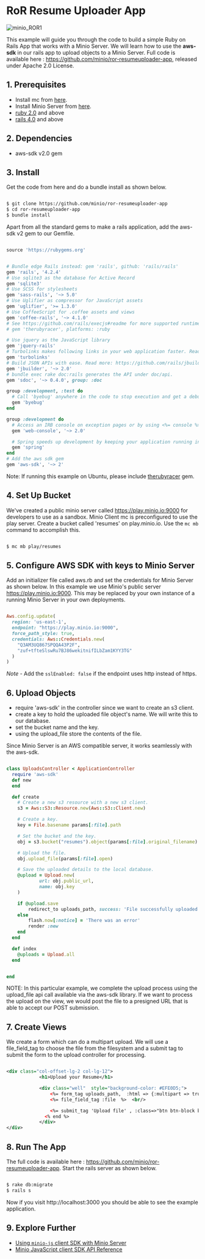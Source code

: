 # RoR Resume Uploader App

![minio_ROR1](https://github.com/minio/ror-resumeuploader-app/blob/master/docs/screenshots/minio-RoR1.jpg?raw=true)

This example will guide you through the code to build a simple Ruby on Rails App that works with a Minio Server. We will learn how to use the **aws-sdk** in our rails app to upload objects to a Minio Server. Full code is available here : https://github.com/minio/ror-resumeuploader-app, released under Apache 2.0 License.

## 1. Prerequisites

* Install mc  from [here](https://docs.minio.io/docs/minio-client-quick-start-guide).
* Install Minio Server from [here](https://docs.minio.io/docs/minio ).
* [ruby 2.0](https://www.ruby-lang.org/en/documentation/installation/#package-management-systems) and above
* [rails 4.0](http://guides.rubyonrails.org/v4.0/)  and above


## 2. Dependencies

* aws-sdk v2.0 gem

## 3. Install

Get the code from here and do a bundle install as shown below.

```sh

$ git clone https://github.com/minio/ror-resumeuploader-app
$ cd ror-resumeuploader-app
$ bundle install

```

Apart from all the standard gems to make a rails application, add the aws-sdk v2 gem to our Gemfile.

```ruby

source 'https://rubygems.org'


# Bundle edge Rails instead: gem 'rails', github: 'rails/rails'
gem 'rails', '4.2.4'
# Use sqlite3 as the database for Active Record
gem 'sqlite3'
# Use SCSS for stylesheets
gem 'sass-rails', '~> 5.0'
# Use Uglifier as compressor for JavaScript assets
gem 'uglifier', '>= 1.3.0'
# Use CoffeeScript for .coffee assets and views
gem 'coffee-rails', '~> 4.1.0'
# See https://github.com/rails/execjs#readme for more supported runtimes
# gem 'therubyracer', platforms: :ruby

# Use jquery as the JavaScript library
gem 'jquery-rails'
# Turbolinks makes following links in your web application faster. Read more: https://github.com/rails/turbolinks
gem 'turbolinks'
# Build JSON APIs with ease. Read more: https://github.com/rails/jbuilder
gem 'jbuilder', '~> 2.0'
# bundle exec rake doc:rails generates the API under doc/api.
gem 'sdoc', '~> 0.4.0', group: :doc

group :development, :test do
  # Call 'byebug' anywhere in the code to stop execution and get a debugger console
  gem 'byebug'
end

group :development do
  # Access an IRB console on exception pages or by using <%= console %> in views
  gem 'web-console', '~> 2.0'

  # Spring speeds up development by keeping your application running in the background. Read more: https://github.com/rails/spring
  gem 'spring'
end
# Add the aws sdk gem
gem 'aws-sdk', '~> 2'

```

Note: If running this example on Ubuntu, please include [therubyracer](https://github.com/cowboyd/therubyracer) gem.

## 4. Set Up Bucket

We've created a public minio server called https://play.minio.io:9000 for developers to use as a sandbox. Minio Client mc is preconfigured to use the play server. Create a bucket called 'resumes' on play.minio.io. Use the `mc mb` command to accomplish this.

```sh

$ mc mb play/resumes

```

## 5. Configure AWS SDK with keys to Minio Server

Add an initializer file called aws.rb and set the credentials for Minio Server as shown below. In this example we use Minio's public server https://play.minio.io:9000. This may be replaced by your own instance of a running Minio Server in your own deployments.

```ruby

Aws.config.update(
  region: 'us-east-1',
  endpoint: "https://play.minio.io:9000",
  force_path_style: true,
  credentials: Aws::Credentials.new(
    "Q3AM3UQ867SPQQA43P2F",
    "zuf+tfteSlswRu7BJ86wekitnifILbZam1KYY3TG"
  )
)

```

*Note* - Add the `sslEnabled: false` if the endpoint uses http instead of https.

## 6. Upload Objects

* require 'aws-sdk'  in the controller since we want to create an s3 client.
* create a key to hold the uploaded file object's name. We will write this to our database.
* set the bucket name and the key.
* using the upload_file store the contents of the file.

Since Minio Server is an AWS compatible server, it works seamlessly with the aws-sdk.

```ruby

class UploadsController < ApplicationController
  require 'aws-sdk'
  def new
  end

  def create   
    # Create a new s3 resource with a new s3 client.
    s3 = Aws::S3::Resource.new(Aws::S3::Client.new)  

    # Create a key.
    key = File.basename params[:file].path

    # Set the bucket and the key.
    obj = s3.bucket("resumes").object(params[:file].original_filename)

    # Upload the file.
    obj.upload_file(params[:file].open)

    # Save the uploaded details to the local database.
    @upload = Upload.new(
            url: obj.public_url,
            name: obj.key
    )     

    if @upload.save
        redirect_to uploads_path, success: 'File successfully uploaded'
    else
        flash.now[:notice] = 'There was an error'
        render :new
    end
  end

  def index
    @uploads = Upload.all
  end


end

```

NOTE: In this particular example, we complete the upload process using the upload_file api call available via the aws-sdk library. If we want to process the upload on the view, we would post the file to a presigned URL that is able to accept our POST submission.

## 7. Create Views

We create a form which can do a multipart upload. We will use a file_field_tag to choose the file from the filesystem and a submit tag to submit the form to the upload controller for processing.

```xml

<div class="col-offset-lg-2 col-lg-12">
			<h1>Upload your Resume</h1>

			<div class="well"  style="background-color: #EFE0D5;">
				<%= form_tag uploads_path,  :html => {:multipart => true}, enctype: 'multipart/form-data' do %>
			    <%= file_field_tag :file  %>  <br/>

			    <%= submit_tag 'Upload file' , :class=>"btn btn-block btn-danger"  %>
			  <% end %>
			</div>
</div>

```

## 8. Run The App

The full code is available here : https://github.com/minio/ror-resumeuploader-app.  Start the rails server as shown below.

```sh

$ rake db:migrate
$ rails s

```
Now if you visit http://localhost:3000 you should be able to see the example application.

## 9. Explore Further

- [Using `minio-js` client SDK with Minio Server](https://docs.minio.io/docs/javascript-client-quickstart-guide)
- [Minio JavaScript client SDK API Reference](https://docs.minio.io/docs/javascript-client-api-reference)
